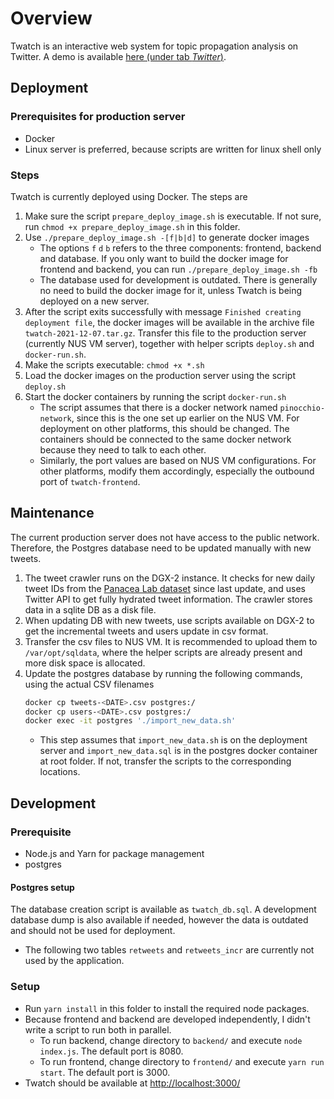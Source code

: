 # Overview
Twatch is an interactive web system for topic propagation analysis on Twitter.
A demo is available [here (under tab _Twitter_)](https://letscheck.nus.edu.sg/).

## Deployment
### Prerequisites for production server
- Docker
- Linux server is preferred, because scripts are written for linux shell only
### Steps
Twatch is currently deployed using Docker. The steps are
1. Make sure the script `prepare_deploy_image.sh` is executable. If not sure, run `chmod +x prepare_deploy_image.sh` in this folder.
2. Use `./prepare_deploy_image.sh -[f|b|d]` to generate docker images
   - The options `f` `d` `b` refers to the three components: frontend, backend and database. 
     If you only want to build the docker image for frontend and backend, you can run
     `./prepare_deploy_image.sh -fb`
   - The database used for development is outdated. There is generally no need to build the docker image for it, unless Twatch is being deployed on a new server.
3. After the script exits successfully with message `Finished creating deployment file`, the docker images will be available in the archive file `twatch-2021-12-07.tar.gz`. Transfer this file to the production server (currently NUS VM server), together with helper scripts `deploy.sh` and `docker-run.sh`.
4. Make the scripts executable: `chmod +x *.sh`
5. Load the docker images on the production server using the script `deploy.sh` 
6. Start the docker containers by running the script `docker-run.sh`
    - The script assumes that there is a docker network named `pinocchio-network`, since this is the one set up earlier on the NUS VM. For deployment on other platforms, this should be changed. The containers should be connected to the same docker network because they need to talk to each other.
    - Similarly, the port values are based on NUS VM configurations. For other platforms, modify them accordingly, especially the outbound port of `twatch-frontend`. 

## Maintenance
The current production server does not have access to the public network. Therefore, the Postgres database need to be updated manually with new tweets.
1. The tweet crawler runs on the DGX-2 instance. It checks for new daily tweet IDs from the [Panacea Lab dataset](https://github.com/thepanacealab/covid19_twitter/tree/master/dailies) since last update, and uses Twitter API to get fully hydrated tweet information. The crawler stores data in a sqlite DB as a disk file.
2. When updating DB with new tweets, use scripts available on DGX-2 to get the incremental tweets and users update in csv format. 
3. Transfer the csv files to NUS VM. It is recommended to upload them to `/var/opt/sqldata`, where the helper scripts are already present and more disk space is allocated.
4. Update the postgres database by running the following commands, using the actual CSV filenames
   ```bash
   docker cp tweets-<DATE>.csv postgres:/
   docker cp users-<DATE>.csv postgres:/
   docker exec -it postgres './import_new_data.sh'
   ``` 
   - This step assumes that `import_new_data.sh` is on the deployment server and `import_new_data.sql` is in the postgres docker container at root folder. If not, transfer the scripts to the corresponding locations.

## Development

### Prerequisite
- Node.js and Yarn for package management
- postgres

#### Postgres setup
The database creation script is available as `twatch_db.sql`. A development database dump is also available if needed, however the data is outdated and should not be used for deployment.
   - The following two tables `retweets` and `retweets_incr` are currently not used by the application. 

### Setup
- Run `yarn install` in this folder to install the required node packages.
- Because frontend and backend are developed independently, I didn't write a script to run both in parallel.
  - To run backend, change directory to `backend/` and execute `node index.js`. The default port is 8080.
  - To run frontend, change directory to `frontend/` and execute `yarn run start`. The default port is 3000.
- Twatch should be available at [http://localhost:3000/](http://localhost:3000/)